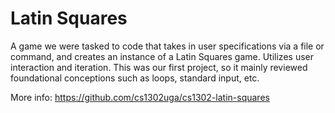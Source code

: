 # Latin Squares

A game we were tasked to code that takes in user specifications via a file or command, and creates an instance of a Latin Squares game. Utilizes user interaction and iteration. This was our first project, so it mainly reviewed foundational conceptions such as loops, standard input, etc.

More info: https://github.com/cs1302uga/cs1302-latin-squares
